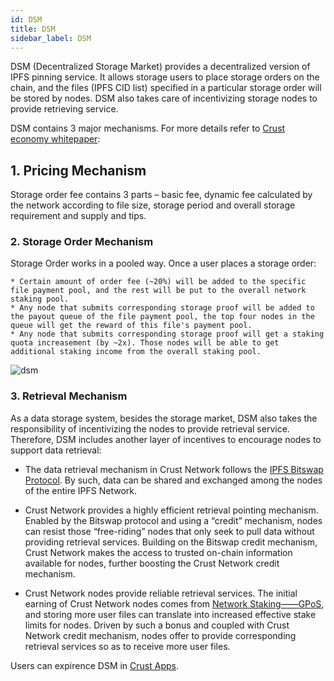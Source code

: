 ```yaml
---
id: DSM
title: DSM
sidebar_label: DSM
---
```



DSM (Decentralized Storage Market) provides a decentralized version of IPFS pinning service. It allows storage users to place storage orders on the chain, and the files (IPFS CID list) specified in a particular storage order will be stored by nodes. DSM also takes care of incentivizing storage nodes to provide retrieving service.
 
DSM contains 3 major mechanisms. For more details refer to [Crust economy whitepaper](https://crust-data.oss-cn-shanghai.aliyuncs.com/crust-home/whitepapers/ecowhitepaper_en.pdf):
## 1. Pricing Mechanism
Storage order fee contains 3 parts – basic fee, dynamic fee calculated by the network according to file size, storage period and overall storage requirement and supply and tips.

### 2. Storage Order Mechanism
Storage Order works in a pooled way. Once a user places a storage order:

    * Certain amount of order fee (~20%) will be added to the specific file payment pool, and the rest will be put to the overall network staking pool.
    * Any node that submits corresponding storage proof will be added to the payout queue of the file payment pool, the top four nodes in the queue will get the reward of this file's payment pool.
    * Any node that submits corresponding storage proof will get a staking quota increasement (by ~2x). Those nodes will be able to get additional staking income from the overall staking pool.
![dsm](https://crust-data.oss-cn-shanghai.aliyuncs.com/wiki/learn/dsm.png)

### 3. Retrieval Mechanism
As a data storage system, besides the storage market, DSM also takes the responsibility of incentivizing the nodes to provide retrieval service. Therefore, DSM includes another layer of incentives to encourage nodes to support data retrieval:

   * The data retrieval mechanism in Crust Network follows the [IPFS Bitswap Protocol](https://docs.ipfs.io/concepts/bitswap/). By such, data can be shared and exchanged among the nodes of the entire IPFS Network.

   * Crust Network provides a highly efficient retrieval pointing mechanism. Enabled by the Bitswap protocol and using a “credit” mechanism, nodes can resist those “free-riding” nodes that only seek to pull data without providing retrieval services. Building on the Bitswap credit mechanism, Crust Network makes the access to trusted on-chain information available for nodes, further boosting the Crust Network credit mechanism.

   * Crust Network nodes provide reliable retrieval services. The initial earning of Crust Network nodes comes from [Network Staking——GPoS](gpos.md), and storing more user files can translate into increased effective stake limits for nodes. Driven by such a bonus and coupled with Crust Network credit mechanism, nodes offer to provide corresponding retrieval services so as to receive more user files.

Users can expirence DSM in [Crust Apps](https://apps.crust.network/#/storage).
